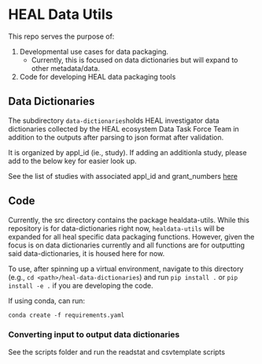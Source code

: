 # HEAL Data Utils
This repo serves the purpose of:

1. Developmental use cases for data packaging.
    - Currently, this is focused on data dictionaries but will expand to other metadata/data.
2. Code for developing HEAL data packaging tools

## Data Dictionaries

The subdirectory `data-dictionaries`holds HEAL investigator data dictionaries collected by the HEAL ecosystem Data Task Force Team in addition to the outputs after parsing to json format after validation. 

It is organized by appl_id (ie., study). If adding an additionla study, please add to the below key for easier look up.


See the list of studies with associated appl_id and grant_numbers [here](./studies.yaml)


## Code 

Currently, the src directory contains the package healdata-utils. While this repository is for data-dictionaries right now, `healdata-utils` 
will be expanded for all heal specific data packaging functions. However, given the focus is on data dictionaries currently and all functions are for outputting said data-dictionaries, it is housed here for now.

To use, after spinning up a virtual environment,
navigate to this directory (e.g., `cd <path>/heal-data-dictionaries`)  and run `pip install .`
or `pip install -e .` if you are developing the code.

If using conda, can run:

`conda create -f requirements.yaml`

### Converting input to output data dictionaries
See the scripts folder and run the readstat and csvtemplate scripts